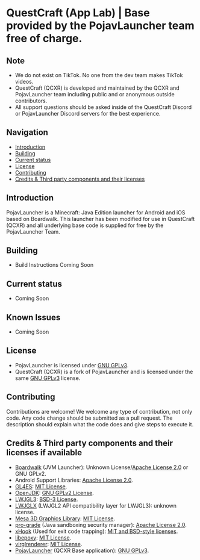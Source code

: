 # QuestCraft (App Lab) | Base provided by the PojavLauncher team free of charge.

## Note
- We do not exist on TikTok. No one from the dev team makes TikTok videos. 
- QuestCraft (QCXR) is developed and maintained by the QCXR and PojavLauncher team including public and or anonymous outside contributors.
- All support questions should be asked inside of the QuestCraft Discord or PojavLauncher Discord servers for the best experience.

## Navigation
- [Introduction](#introduction)  
- [Building](#building) 
- [Current status](#current-status) 
- [License](#license) 
- [Contributing](#contributing) 
- [Credits & Third party components and their licenses](Credits-&-Third-party-components-and-their-licenses-if-available)

## Introduction 
PojavLauncher is a Minecraft: Java Edition launcher for Android and iOS based on Boardwalk. This launcher has been modified for use in QuestCraft (QCXR) and all underlying base code is supplied for free by the PojavLauncher Team.

## Building
- Build Instructions Coming Soon

## Current status
- Coming Soon

## Known Issues
- Coming Soon

## License
- PojavLauncher is licensed under [GNU GPLv3](https://github.com/khanhduytran0/PojavLauncher/blob/master/LICENSE).
- QuestCraft (QCXR) is a fork of PojavLauncher and is licensed under the same [GNU GPLv3](https://github.com/khanhduytran0/PojavLauncher/blob/master/LICENSE) license.

## Contributing
Contributions are welcome! We welcome any type of contribution, not only code.
Any code change should be submitted as a pull request. The description should explain what the code does and give steps to execute it.

## Credits & Third party components and their licenses if available
- [Boardwalk](https://github.com/zhuowei/Boardwalk) (JVM Launcher): Unknown License/[Apache License 2.0](https://github.com/zhuowei/Boardwalk/blob/master/LICENSE) or GNU GPLv2.
- Android Support Libraries: [Apache License 2.0](https://android.googlesource.com/platform/prebuilts/maven_repo/android/+/master/NOTICE.txt).
- [GL4ES](https://github.com/PojavLauncherTeam/gl4es): [MIT License](https://github.com/ptitSeb/gl4es/blob/master/LICENSE).<br>
- [OpenJDK](https://github.com/PojavLauncherTeam/openjdk-multiarch-jdk8u): [GNU GPLv2 License](https://openjdk.java.net/legal/gplv2+ce.html).<br>
- [LWJGL3](https://github.com/PojavLauncherTeam/lwjgl3): [BSD-3 License](https://github.com/LWJGL/lwjgl3/blob/master/LICENSE.md).
- [LWJGLX](https://github.com/PojavLauncherTeam/lwjglx) (LWJGL2 API compatibility layer for LWJGL3): unknown license.<br>
- [Mesa 3D Graphics Library](https://gitlab.freedesktop.org/mesa/mesa): [MIT License](https://docs.mesa3d.org/license.html).
- [pro-grade](https://github.com/pro-grade/pro-grade) (Java sandboxing security manager): [Apache License 2.0](https://github.com/pro-grade/pro-grade/blob/master/LICENSE.txt).
- [xHook](https://github.com/iqiyi/xHook) (Used for exit code trapping): [MIT and BSD-style licenses](https://github.com/iqiyi/xHook/blob/master/LICENSE).
- [libepoxy](https://github.com/anholt/libepoxy): [MIT License](https://github.com/anholt/libepoxy/blob/master/COPYING).
- [virglrenderer](https://github.com/PojavLauncherTeam/virglrenderer): [MIT License](https://gitlab.freedesktop.org/virgl/virglrenderer/-/blob/master/COPYING).
- [PojavLauncher](https://github.com/PojavLauncherTeam/PojavLauncher) (QCXR Base application): [GNU GPLv3](https://github.com/khanhduytran0/PojavLauncher/blob/master/LICENSE).
